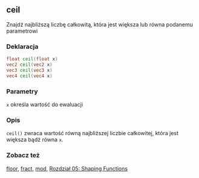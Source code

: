 ## ceil
Znajdź najbliższą liczbę całkowitą, która jest większa lub równa podanemu parametrowi

### Deklaracja
```glsl
float ceil(float x)
vec2 ceil(vec2 x)
vec3 ceil(vec3 x)
vec4 ceil(vec4 x)
```

### Parametry
```x``` określa wartość do ewaluacji

### Opis
```ceil()``` zwraca wartość równą najbliższej liczbie całkowitej, która jest większa bądź równa ```x```.

<div class="simpleFunction" data="y = ceil(x);"></div>

### Zobacz też
[floor](/glossary/?lan=pl&search=floor), [fract](/glossary/?lan=pl&search=fract), [mod](/glossary/?lan=pl&search=mod), [Rozdział 05: Shaping Functions](/05/?lan=pl)

